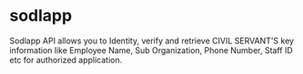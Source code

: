 # sodlapp
Sodlapp API allows you to Identity, verify and retrieve CIVIL SERVANT'S key information like Employee Name, Sub Organization, Phone Number, Staff ID etc for authorized application.
